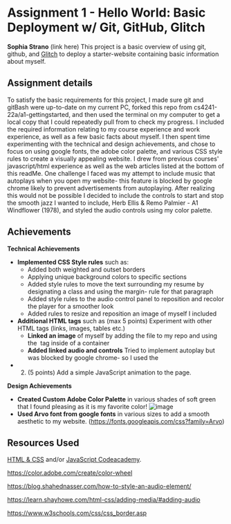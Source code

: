 Assignment 1 - Hello World: Basic Deployment w/ Git, GitHub, Glitch
===
**Sophia Strano** (link here)
This project is a basic overview of using git, github, and [Glitch](http://www.glitch.com/) to deploy a starter-website containing basic information about myself. 

Assignment details
---
To satisfy the basic requirements for this project, I made sure git and gitBash were up-to-date on my current PC, forked this repo from cs4241-22a/a1-gettingstarted, and then used the terminal on my computer to get a local copy that I could repeatedly pull from to check my progress. I included the required information relating to my course experience and work experience, as well as a few basic facts about myself. 
I then spent time experimenting with the technical and design achievements, and chose to focus on using google fonts, the adobe color palette, and various CSS style rules to create a visually appealing website. I drew from previous courses' javascript/html experience as well as the web articles listed at the bottom of this readMe. 
One challenge I faced was my attempt to include music that autoplays when you open my website- this feature is blocked by google chrome likely to prevent advertisements from autoplaying. After realizing this would not be possible I decided to include the controls to start and stop the smooth jazz I wanted to include,
Herb Ellis & Remo Palmier - A1 Windflower (1978), and styled the audio controls using my color palette. 

Achievements
---

**Technical Achievements**

- **Implemented CSS Style rules** such as:
    - Added both weighted and outset borders
    - Applying unique background colors to specific sections
    - Added style rules to move the text surrounding my resume by designating a class and using the margin- rule for that paragraph
    - Added style rules to the audio control panel to reposition and recolor the player for a smoother look
    - Added rules to resize and reposition an image of myself I included
- **Additional HTML tags** such as (max 5 points) Experiment with other HTML tags (links, images, tables etc.)
  -  **Linked an image** of myself by adding the file to my repo and using the <img> tag inside of a container
  - **Added linked audio and controls** Tried to implement autoplay but was blocked by google chrome- so I used the <audio> tag to include smooth jazz (see above)
 - 2. (5 points) Add a simple JavaScript animation to the page.

**Design Achievements**
- **Created Custom Adobe Color Palette** in various shades of soft green that I found pleasing as it is my favorite color!
    ![image](https://github.com/sophiastrano/a1-sophiastrano/blob/main/ColorWheelScreenshot.PNG)
- **Used Arvo font from google fonts** in various sizes to add a smooth aesthetic to my website. (https://fonts.googleapis.com/css?family=Arvo)

Resources Used
---
[HTML & CSS](https://wpi.primo.exlibrisgroup.com/discovery/fulldisplay?docid=alma9936730811904746&context=L&vid=01WPI_INST:Default&lang=en&search_scope=MyInst_and_CI&adaptor=Local%20Search%20Engine&tab=Everything&query=any,contains,Jon%20Duckett&offset=0) and/or [JavaScript Codeacademy](https://www.codecademy.com/en/tracks/javascript).

https://color.adobe.com/create/color-wheel

https://blog.shahednasser.com/how-to-style-an-audio-element/

https://learn.shayhowe.com/html-css/adding-media/#adding-audio

https://www.w3schools.com/css/css_border.asp

